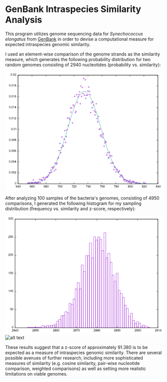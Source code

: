 # GenBank Intraspecies Similarity Analysis

This program utilizes genome sequencing data for *Synechococcus elongatus* from [GenBank](https://www.ncbi.nlm.nih.gov/genbank) in order to devise a computational measure for expected intraspecies genomic similarity.

I used an element-wise comparison of the genome strands as the similarity measure, which generates the following probability distribution for two random genomes consisting of 2940 nucleotides (probability vs. similarity):

![alt text](Images/probability_distribution.png?raw=true)

After analyzing 100 samples of the bacteria's genomes, consisting of 4950 comparisons, I generated the following histogram for my sampling distribution (frequency vs. similarity and z-score, respectively):

![alt text](Images/histogram_similarity.png?raw=true)
![alt text](Images/histogram_z-score.png?raw=true)

These results suggest that a z-score of approximately 91.380 is to be expected as a measure of intraspecies genomic similarity. There are several possible avenues of further research, including more sophisticated measures of similarity (e.g. cosine similarity, pair-wise nucleotide comparison, weighted comparisons) as well as setting more realistic limitations on viable genomes.
